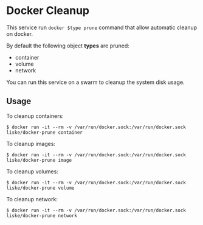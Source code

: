 # Docker Cleanup

This service run `docker $type prune` command that allow automatic cleanup on docker.

By default the following object **types** are pruned:

- container
- volume
- network

You can run this service on a swarm to cleanup the system disk usage.

## Usage

To cleanup containers:

```
$ docker run -it --rm -v /var/run/docker.sock:/var/run/docker.sock liske/docker-prune container
```

To cleanup images:

```
$ docker run -it --rm -v /var/run/docker.sock:/var/run/docker.sock liske/docker-prune image
```

To cleanup volumes:

```
$ docker run -it --rm -v /var/run/docker.sock:/var/run/docker.sock liske/docker-prune volume
```

To cleanup network:

```
$ docker run -it --rm -v /var/run/docker.sock:/var/run/docker.sock liske/docker-prune network
```
